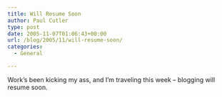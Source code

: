```yaml
---
title: Will Resume Soon
author: Paul Cutler
type: post
date: 2005-11-07T01:06:43+00:00
url: /blog/2005/11/will-resume-soon/
categories:
  - General

---
```

Work&#8217;s been kicking my ass, and I&#8217;m traveling this week &#8211; blogging will resume soon.